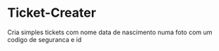 # Ticket-Creater
Cria simples tickets com nome data de nascimento numa foto com um codigo de seguranca e id
